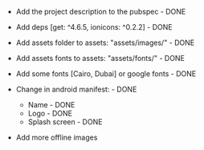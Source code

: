 - Add the project description to the pubspec        - DONE

- Add deps [get: ^4.6.5, ionicons: ^0.2.2]          - DONE

- Add assets folder to assets: "assets/images/"     - DONE

- Add assets fonts to assets: "assets/fonts/"       - DONE

- Add some fonts [Cairo, Dubai] or google fonts     - DONE

- Change in android manifest:                       - DONE
    - Name                          - DONE
    - Logo                          - DONE
    - Splash screen                 - DONE

- Add more offline images